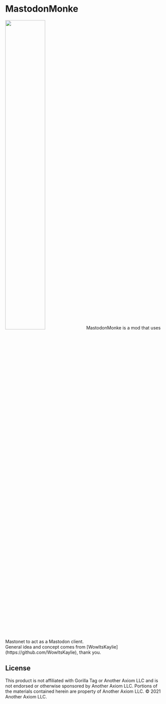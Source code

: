 # MastodonMonke
<img src="https://repository-images.githubusercontent.com/607969031/3116c70d-5d18-4632-b5bf-b629c4a2c2a2" width=50% height=50%>
 MastodonMonke is a mod that uses Mastonet to act as a Mastodon client.<br>
 General idea and concept comes from [WowItsKaylie](https://github.com/WowItsKaylie), thank you.

## License
 This product is not affiliated with Gorilla Tag or Another Axiom LLC and is not endorsed or otherwise sponsored by Another Axiom LLC. Portions of the materials  contained herein are property of Another Axiom LLC. © 2021 Another Axiom LLC.
